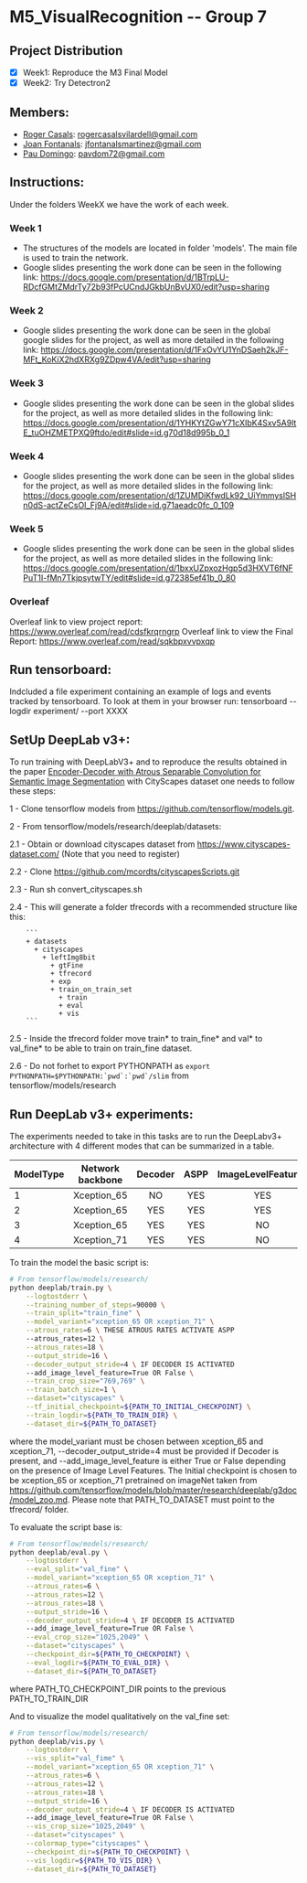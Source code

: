 # M5_VisualRecognition -- Group 7
## Project Distribution
- [x] Week1: Reproduce the M3 Final Model
- [x] Week2: Try Detectron2

## Members:
- [Roger Casals](rogercasalsvilardell@gmail.com): rogercasalsvilardell@gmail.com
- [Joan Fontanals](jfontanalsmartinez@gmail.com): jfontanalsmartinez@gmail.com
- [Pau Domingo](pavdom72@gmail.com): pavdom72@gmail.com

## Instructions:
Under the folders WeekX we have the work of each week.

### Week 1
- The structures of the models are located in folder 'models'. The main file is used to train the network. 
- Google slides presenting the work done can be seen in the following link: https://docs.google.com/presentation/d/1BTrpLU-RDcfGMtZMdrTy72b93fPcUCndJGkbUnBvUX0/edit?usp=sharing

### Week 2
- Google slides presenting the work done can be seen in the global google slides for the project, as well as more detailed in the following link: https://docs.google.com/presentation/d/1FxOvYU1YnDSaeh2kJF-MFt_KoKiX2hdXRXg9ZDpw4VA/edit?usp=sharing

### Week 3
- Google slides presenting the work done can be seen in the global slides for the project, as well as more detailed slides in the following link: https://docs.google.com/presentation/d/1YHKYtZGwY71cXIbK4Sxv5A9ltE_tuOHZMETPXQ9ftdo/edit#slide=id.g70d18d995b_0_1

### Week 4
- Google slides presenting the work done can be seen in the global slides for the project, as well as more detailed slides in the following link: https://docs.google.com/presentation/d/1ZUMDiKfwdLk92_UiYmmyslSHn0dS-actZeCsOI_Fj9A/edit#slide=id.g71aeadc0fc_0_109

### Week 5
- Google slides presenting the work done can be seen in the global slides for the project, as well as more detailed slides in the following link: https://docs.google.com/presentation/d/1bxxUZpxozHgp5d3HXVT6fNFPuT1I-fMn7TkjpsytwTY/edit#slide=id.g72385ef41b_0_80

### Overleaf
Overleaf link to view project report: https://www.overleaf.com/read/cdsfkrqrngrp
Overleaf link to view the Final Report: https://www.overleaf.com/read/sqkbpxvvpxqp

## Run tensorboard:
Indcluded a file experiment containing an example of logs and events tracked by tensorboard. To look at them in your browser run:
tensorboard --logdir experiment/ --port XXXX

## SetUp DeepLab v3+:
To run training with DeepLabV3+ and to reproduce the results obtained in the paper [Encoder-Decoder with Atrous Separable Convolution for Semantic Image Segmentation](https://arxiv.org/pdf/1802.02611.pdf) with CityScapes dataset one needs to follow these steps:

1 - Clone tensorflow models from https://github.com/tensorflow/models.git.

2 - From tensorflow/models/research/deeplab/datasets:

  2.1 - Obtain or download cityscapes dataset from https://www.cityscapes-dataset.com/ (Note that you need to register)
  
  2.2 - Clone https://github.com/mcordts/cityscapesScripts.git
  
  2.3 - Run sh convert_cityscapes.sh
  
  2.4 - This will generate a folder tfrecords with a recommended structure like this:
  
        ```
        + datasets
          + cityscapes
            + leftImg8bit
              + gtFine
              + tfrecord
              + exp
              + train_on_train_set
                + train
                + eval
                + vis
        ```
        
  2.5 - Inside the tfrecord folder move train* to train_fine* and val* to val_fine* to be able to train on train_fine dataset.
  
  2.6 - Do not forhet to export PYTHONPATH as ```export PYTHONPATH=$PYTHONPATH:`pwd`:`pwd`/slim``` from tensorflow/models/research
  

## Run DeepLab v3+ experiments:

The experiments needed to take in this tasks are to run the DeepLabv3+ architecture with 4 different modes that can be summarized in a table.

ModelType| Network backbone | Decoder | ASPP  | ImageLevelFeatures
---------| :--------------: | :------:| :---: | :-----------------:
1 | Xception_65 | NO | YES | YES
2 | Xception_65 | YES | YES | YES
3 | Xception_65 | YES | YES | NO
4 | Xception_71 | YES | YES | NO

To train the model the basic script is:

```bash
# From tensorflow/models/research/
python deeplab/train.py \
    --logtostderr \
    --training_number_of_steps=90000 \
    --train_split="train_fine" \
    --model_variant="xception_65 OR xception_71" \
    --atrous_rates=6 \ THESE ATROUS RATES ACTIVATE ASPP
    --atrous_rates=12 \
    --atrous_rates=18 \
    --output_stride=16 \
    --decoder_output_stride=4 \ IF DECODER IS ACTIVATED 
    --add_image_level_feature=True OR False \
    --train_crop_size="769,769" \
    --train_batch_size=1 \
    --dataset="cityscapes" \
    --tf_initial_checkpoint=${PATH_TO_INITIAL_CHECKPOINT} \
    --train_logdir=${PATH_TO_TRAIN_DIR} \
    --dataset_dir=${PATH_TO_DATASET}
```

where the model_variant must be chosen between xception_65 and xception_71, --decoder_output_stride=4 must be provided if Decoder is present, and --add_image_level_feature is either True or False depending on the presence of Image Level Features. 
The Initial checkpoint is chosen to be xception_65 or xception_71 pretrained on imageNet taken from https://github.com/tensorflow/models/blob/master/research/deeplab/g3doc/model_zoo.md. Please note that PATH_TO_DATASET must point to the tfrecord/ folder.

To evaluate the script base is: 
```bash
# From tensorflow/models/research/
python deeplab/eval.py \
    --logtostderr \
    --eval_split="val_fine" \
    --model_variant="xception_65 OR xception_71" \
    --atrous_rates=6 \
    --atrous_rates=12 \
    --atrous_rates=18 \
    --output_stride=16 \
    --decoder_output_stride=4 \ IF DECODER IS ACTIVATED 
    --add_image_level_feature=True OR False \
    --eval_crop_size="1025,2049" \
    --dataset="cityscapes" \
    --checkpoint_dir=${PATH_TO_CHECKPOINT} \
    --eval_logdir=${PATH_TO_EVAL_DIR} \
    --dataset_dir=${PATH_TO_DATASET}
```

where PATH_TO_CHECKPOINT_DIR points to the previous PATH_TO_TRAIN_DIR

And to visualize the model qualitatively on the val_fine set:
```bash
# From tensorflow/models/research/
python deeplab/vis.py \
    --logtostderr \
    --vis_split="val_fime" \
    --model_variant="xception_65 OR xception_71" \
    --atrous_rates=6 \
    --atrous_rates=12 \
    --atrous_rates=18 \
    --output_stride=16 \
    --decoder_output_stride=4 \ IF DECODER IS ACTIVATED 
    --add_image_level_feature=True OR False \
    --vis_crop_size="1025,2049" \
    --dataset="cityscapes" \
    --colormap_type="cityscapes" \
    --checkpoint_dir=${PATH_TO_CHECKPOINT} \
    --vis_logdir=${PATH_TO_VIS_DIR} \
    --dataset_dir=${PATH_TO_DATASET}
```




